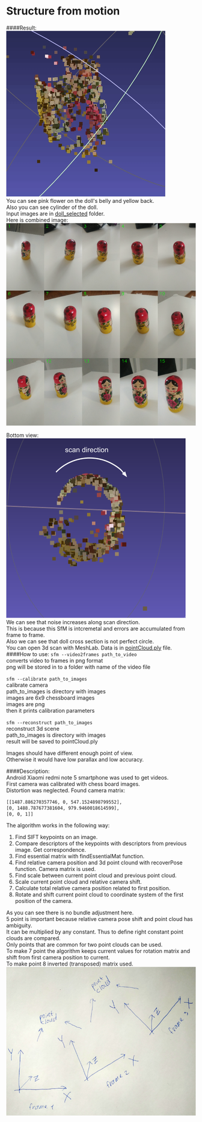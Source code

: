 # Structure from motion  
####Result:  
![3d visualization](./markdown_site/3d_visualization.gif)  
You can see pink flower on the doll's belly and yellow back.  
Also you can see cylinder of the doll.  
Input images are in [doll_selected](./doll_selected) folder.  
Here is combined image:  
![combined image](./markdown_site/input_pano.png)  
  
Bottom view:  
![scan direction](./markdown_site/doll_scan_2.png)  
We can see that noise increases along scan direction.  
This is because this SfM is intcremetal and errors are accumulated from frame to frame.  
Also we can see that doll cross section is not perfect circle.  
You can open 3d scan with MeshLab.
Data is in [pointCloud.ply](./pointCloud.ply) file.  
####How to use:
```sfm --video2frames path_to_video```  
   converts video to frames in png format  
   png will be stored in to a folder with name of the video file  
  
```sfm --calibrate path_to_images```  
   calibrate camera  
   path_to_images is directory with images  
   images are 6x9 chessboard images  
   images are png  
   then it prints calibration parameters  
  
```sfm --reconstruct path_to_images```  
   reconstruct 3d scene  
   path_to_images is directory with images  
   result will be saved to pointCloud.ply  
  
Images should have different enough point of view.  
Otherwise it would have low parallax and low accuracy.
    
####Description:  
Android Xiaomi redmi note 5 smartphone was used to get videos.  
First camera was calibrated with chess board images.  
Distortion was neglected. 
Found camera matrix:  
```text
[[1487.886270357746, 0, 547.1524898799552], 
[0, 1488.787677381604, 979.9460018614599],
[0, 0, 1]]
```
The algorithm works in the following way:
1. Find SIFT keypoints on an image.
2. Compare descriptors of the keypoints with descriptors from previous image. Get correspondence.  
3. Find essential matrix with findEssentialMat function.  
4. Find relative camera position and 3d point clound with recoverPose function. Camera matrix is used.  
5. Find scale between current point cloud and previous point cloud.
6. Scale current point cloud and relative camera shift.  
7. Calculate total relative camera position related to first position.
8. Rotate and shift current point cloud to coordinate system of the first position of the camera.
  
As you can see there is no bundle adjustment here.  
5 point is important because relative camera pose shift and point cloud has ambiguity.      
It can be multiplied by any constant. Thus to define right constant point clouds are compared.  
Only points that are common for two point clouds can be used.  
To make 7 point the algorithm keeps current values for rotation matrix and shift from first camera position to current.  
To make point 8 inverted (transposed) matrix used.  
![](./markdown_site/frames.jpg)
 


  
